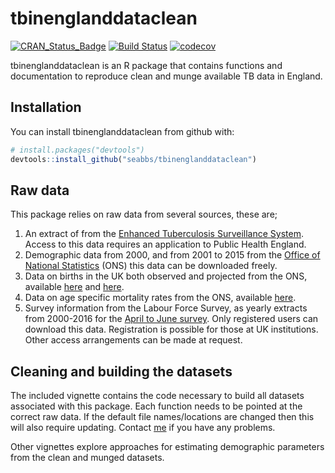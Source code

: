 
tbinenglanddataclean
====================

[![CRAN\_Status\_Badge](http://www.r-pkg.org/badges/version/tbinenglanddataclean)](https://cran.r-project.org/package=tbinenglanddataclean) [![Build Status](https://travis-ci.org/seabbs/tbinenglanddataclean.svg?branch=master)](https://travis-ci.org/seabbs/tbinenglanddataclean) [![codecov](https://codecov.io/gh/seabbs/tbinenglanddataclean/branch/master/graph/badge.svg)](https://codecov.io/gh/seabbs/tbinenglanddataclean)

tbinenglanddataclean is an R package that contains functions and documentation to reproduce clean and munge available TB data in England.

Installation
------------

You can install tbinenglanddataclean from github with:

``` r
# install.packages("devtools")
devtools::install_github("seabbs/tbinenglanddataclean")
```

Raw data
--------

This package relies on raw data from several sources, these are;

1.  An extract of from the [Enhanced Tuberculosis Surveillance System](https://www.gov.uk/government/publications/tuberculosis-tb-in-england-surveillance-data). Access to this data requires an application to Public Health England.
2.  Demographic data from 2000, and from 2001 to 2015 from the [Office of National Statistics](https://www.ons.gov.uk/peoplepopulationandcommunity/populationandmigration/populationestimates/datasets/populationestimatesforukenglandandwalesscotlandandnorthernireland) (ONS) this data can be downloaded freely.
3.  Data on births in the UK both observed and projected from the ONS, available [here](https://www.ons.gov.uk/peoplepopulationandcommunity/populationandmigration/populationestimates/datasets/vitalstatisticspopulationandhealthreferencetables) and [here](https://www.ons.gov.uk/peoplepopulationandcommunity/populationandmigration/populationestimates/datasets/vitalstatisticspopulationandhealthreferencetables).
4.  Data on age specific mortality rates from the ONS, available [here](%22https://www.ons.gov.uk/peoplepopulationandcommunity/birthsdeathsandmarriages/lifeexpectancies/datasets/nationallifetablesenglandreferencetables%22).
5.  Survey information from the Labour Force Survey, as yearly extracts from 2000-2016 for the [April to June survey](https://discover.ukdataservice.ac.uk/catalogue/?sn=5461). Only registered users can download this data. Registration is possible for those at UK institutions. Other access arrangements can be made at request.

Cleaning and building the datasets
----------------------------------

The included vignette contains the code necessary to build all datasets associated with this package. Each function needs to be pointed at the correct raw data. If the default file names/locations are changed then this will also require updating. Contact [me](https://www.samabbott.co.uk) if you have any problems.

Other vignettes explore approaches for estimating demographic parameters from the clean and munged datasets.

